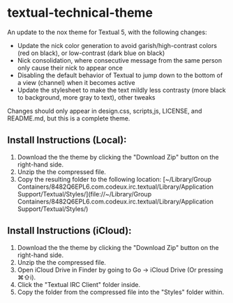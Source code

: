 textual-technical-theme
=======================

An update to the nox theme for Textual 5, with the following changes:
* Update the nick color generation to avoid garish/high-contrast colors (red on black), or low-contrast (dark blue on black)
* Nick consolidation, where consecutive message from the same person only cause their nick to appear once
* Disabling the default behavior of Textual to jump down to the bottom of a view (channel) when it becomes active
* Update the stylesheet to make the text mildly less contrasty (more black to background, more gray to text), other tweaks

Changes should only appear in design.css, scripts,js, LICENSE, and README.md, but this is a complete theme.

## Install Instructions (Local):  
1. Download the the theme by clicking the "Download Zip" button on the right-hand side.  
2. Unzip the the compressed file.   
3. Copy the resulting folder to the following location: [~/Library/Group Containers/8482Q6EPL6.com.codeux.irc.textual/Library/Application Support/Textual/Styles/](file://~/Library/Group Containers/8482Q6EPL6.com.codeux.irc.textual/Library/Application Support/Textual/Styles/)
   
## Install Instructions (iCloud):  
1. Download the the theme by clicking the "Download Zip" button on the right-hand side.  
2. Unzip the the compressed file.  
3. Open iCloud Drive in Finder by going to Go -> iCloud Drive (Or pressing ⌘⇧i).  
4. Click the "Textual IRC Client" folder inside.   
5. Copy the folder from the compressed file into the "Styles" folder within.   


